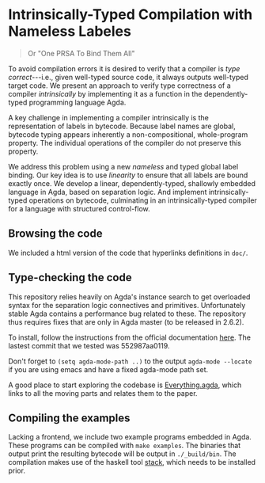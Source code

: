 # Intrinsically-Typed Compilation with Nameless Labeles
> Or "One PRSA To Bind Them All"

To avoid compilation errors it is desired to verify that a compiler is
_type correct_---i.e., given well-typed source code, it always outputs
well-typed target code. We present an approach to verify type correctness of a
compiler _intrinsically_ by implementing it as a function in the
dependently-typed programming language Agda.

A key challenge in implementing a compiler intrinsically is the
representation of labels in bytecode. Because label names are global, bytecode
typing appears inherently a non-compositional, whole-program property. The
individual operations of the compiler do not preserve this property.

We address this problem using a new _nameless_ and typed global label binding.
Our key idea is to use _linearity_ to ensure that all labels are bound exactly
once.  We develop a linear, dependently-typed, shallowly embedded language in
Agda, based on separation logic.  And implement intrinsically-typed operations
on bytecode, culminating in an intrinsically-typed compiler for a language with
structured control-flow.

## Browsing the code

We included a html version of the code that hyperlinks definitions in `doc/`.

## Type-checking the code

This repository relies heavily on Agda's instance search to get overloaded syntax
for the separation logic connectives and primitives. Unfortunately stable
Agda contains a performance bug related to these. The repository thus requires
fixes that are only in Agda master (to be released in 2.6.2).

To install, follow the instructions from the official documentation 
[here](https://agda.readthedocs.io/en/v2.6.1/getting-started/installation.html#installation-of-the-development-version).
The lastest commit that we tested was 552987aa0119.

Don't forget to `(setq agda-mode-path ..)` to the output `agda-mode --locate` if you are using
emacs and have a fixed agda-mode path set.

A good place to start exploring the codebase is [Everything.agda](./src.Everything.agda),
which links to all the moving parts and relates them to the paper.

## Compiling the examples

Lacking a frontend, we include two example programs embedded in Agda.
These programs can be compiled with `make examples`. The binaries that output
print the resulting bytecode will be output in `./_build/bin`.
The compilation makes use of the haskell tool [stack](https://docs.haskellstack.org/en/stable/README/),
which needs to be installed prior.
